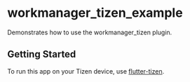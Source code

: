 # workmanager_tizen_example

Demonstrates how to use the workmanager_tizen plugin.

## Getting Started

To run this app on your Tizen device, use [flutter-tizen](https://github.com/flutter-tizen/flutter-tizen).
